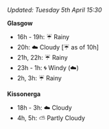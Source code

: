 *Updated: Tuesday 5th April 15:30*

**Glasgow**

* 16h - 19h: :umbrella: Rainy
* 20h: :cloud: Cloudy [:umbrella: as of 10h]
* 21h, 22h: :umbrella: Rainy
* 23h - 1h: :cyclone: Windy (:cloud:)
* 2h, 3h: :umbrella: Rainy

**Kissonerga**

* 18h - 3h: :cloud: Cloudy
* 4h, 5h: :partly_sunny: Partly Cloudy
